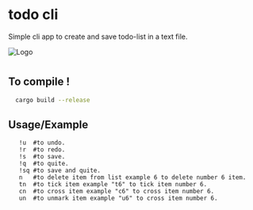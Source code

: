 # todo cli
Simple cli app to create and save todo-list in a text file.

![Logo](https://ibb.co/SXzLWW7][img]https://i.ibb.co/rGVWTTf/ezgif-com-gif-maker-1.gif)

#
## To compile !

```bash
  cargo build --release
```
    
## Usage/Example
```
   !u  #to undo.
   !r  #to redo.
   !s  #to save.
   !q  #to quite.
   !sq #to save and quite.
   n   #to delete item from list example 6 to delete number 6 item.
   tn  #to tick item example "t6" to tick item number 6.
   cn  #to cross item example "c6" to cross item number 6.
   un  #to unmark item example "u6" to cross item number 6.
```



